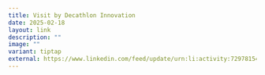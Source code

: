 ```yaml
---
title: Visit by Decathlon Innovation
date: 2025-02-18
layout: link
description: ""
image: ""
variant: tiptap
external: https://www.linkedin.com/feed/update/urn:li:activity:7297815431371755522
---
```

